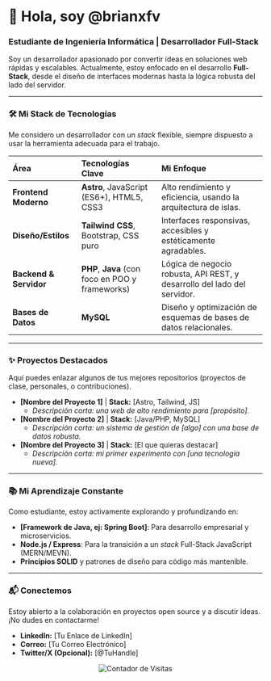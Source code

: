 # 🚀 Hola, soy @brianxfv
### Estudiante de Ingeniería Informática | Desarrollador Full-Stack

Soy un desarrollador apasionado por convertir ideas en soluciones web rápidas y escalables. Actualmente, estoy enfocado en el desarrollo **Full-Stack**, desde el diseño de interfaces modernas hasta la lógica robusta del lado del servidor.

---

### 🛠️ Mi Stack de Tecnologías

Me considero un desarrollador con un *stack* flexible, siempre dispuesto a usar la herramienta adecuada para el trabajo.

| Área | Tecnologías Clave | Mi Enfoque |
| :--- | :--- | :--- |
| **Frontend Moderno** | **Astro**, JavaScript (ES6+), HTML5, CSS3 | Alto rendimiento y eficiencia, usando la arquitectura de islas. |
| **Diseño/Estilos** | **Tailwind CSS**, Bootstrap, CSS puro | Interfaces responsivas, accesibles y estéticamente agradables. |
| **Backend & Servidor** | **PHP**, **Java** (con foco en POO y frameworks) | Lógica de negocio robusta, API REST, y desarrollo del lado del servidor. |
| **Bases de Datos** | **MySQL** | Diseño y optimización de esquemas de bases de datos relacionales. |

---

### ✨ Proyectos Destacados

Aquí puedes enlazar algunos de tus mejores repositorios (proyectos de clase, personales, o contribuciones).

* **[Nombre del Proyecto 1]** | **Stack:** [Astro, Tailwind, JS]
    * *Descripción corta: una web de alto rendimiento para [propósito].*
* **[Nombre del Proyecto 2]** | **Stack:** [Java/PHP, MySQL]
    * *Descripción corta: un sistema de gestión de [algo] con una base de datos robusta.*
* **[Nombre del Proyecto 3]** | **Stack:** [El que quieras destacar]
    * *Descripción corta: mi primer experimento con [una tecnología nueva].*

---

### 📚 Mi Aprendizaje Constante

Como estudiante, estoy activamente explorando y profundizando en:

* **[Framework de Java, ej: Spring Boot]**: Para desarrollo empresarial y microservicios.
* **Node.js / Express**: Para la transición a un *stack* Full-Stack JavaScript (MERN/MEVN).
* **Principios SOLID** y patrones de diseño para código más mantenible.

---

### 📬 Conectemos

Estoy abierto a la colaboración en proyectos open source y a discutir ideas. ¡No dudes en contactarme!

* **LinkedIn:** [Tu Enlace de LinkedIn]
* **Correo:** [Tu Correo Electrónico]
* **Twitter/X (Opcional):** [@TuHandle]

<p align="center">
    <img src="https://komarev.com/ghpvc/?username=tu_usuario&style=for-the-badge" alt="Contador de Visitas" /> 
</p>
